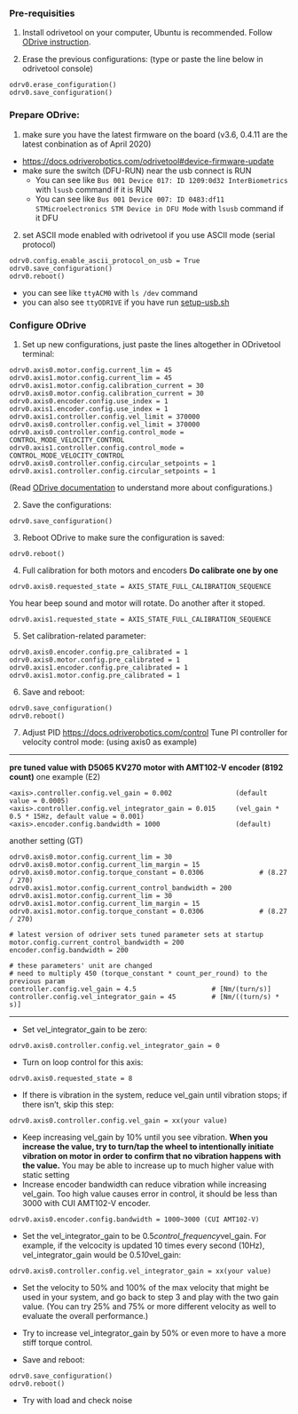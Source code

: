 ### Pre-requisities

1. Install odrivetool on your computer, Ubuntu is recommended. Follow [ODrive instruction](https://docs.odriverobotics.com/#downloading-and-installing-tools).

2. Erase the previous configurations: (type or paste the line below in odrivetool console)
```
odrv0.erase_configuration()
odrv0.save_configuration()
```

### Prepare ODrive:
1. make sure you have the latest firmware on the board (v3.6, 0.4.11 are the latest conbination as of April 2020)
  - https://docs.odriverobotics.com/odrivetool#device-firmware-update
  - make sure the switch (DFU-RUN) near the usb connect is RUN
    - You can see like `Bus 001 Device 017: ID 1209:0d32 InterBiometrics` with `lsusb` command if it is RUN
    - You can see like `Bus 001 Device 007: ID 0483:df11 STMicroelectronics STM Device in DFU Mode` with `lsusb` command if it DFU
2. set ASCII mode enabled with odrivetool if you use ASCII mode (serial protocol)
  ```
  odrv0.config.enable_ascii_protocol_on_usb = True
  odrv0.save_configuration()
  odrv0.reboot()
  ```
  
  - you can see like `ttyACM0` with `ls /dev` command
  - you can also see `ttyODRIVE` if you have run [setup-usb.sh](https://github.com/CMU-cabot/cabot-docker/blob/master/setup-usb.sh)
    
    
### Configure ODrive

1. Set up new configurations, just paste the lines altogether in ODrivetool terminal:
```
odrv0.axis0.motor.config.current_lim = 45
odrv0.axis1.motor.config.current_lim = 45
odrv0.axis1.motor.config.calibration_current = 30
odrv0.axis0.motor.config.calibration_current = 30
odrv0.axis0.encoder.config.use_index = 1
odrv0.axis1.encoder.config.use_index = 1
odrv0.axis1.controller.config.vel_limit = 370000
odrv0.axis0.controller.config.vel_limit = 370000
odrv0.axis0.controller.config.control_mode = CONTROL_MODE_VELOCITY_CONTROL
odrv0.axis1.controller.config.control_mode = CONTROL_MODE_VELOCITY_CONTROL
odrv0.axis0.controller.config.circular_setpoints = 1
odrv0.axis1.controller.config.circular_setpoints = 1
```
(Read [ODrive documentation](https://docs.odriverobotics.com/) to understand more about configurations.)

2. Save the configurations:
```
odrv0.save_configuration()
```

3. Reboot ODrive to make sure the configuration is saved:
```
odrv0.reboot()
```

4. Full calibration for both motors and encoders
**Do calibrate one by one**
```
odrv0.axis0.requested_state = AXIS_STATE_FULL_CALIBRATION_SEQUENCE
```
You hear beep sound and motor will rotate. Do another after it stoped.
```
odrv0.axis1.requested_state = AXIS_STATE_FULL_CALIBRATION_SEQUENCE
```

5. Set calibration-related parameter:
```
odrv0.axis0.encoder.config.pre_calibrated = 1
odrv0.axis0.motor.config.pre_calibrated = 1
odrv0.axis1.encoder.config.pre_calibrated = 1
odrv0.axis1.motor.config.pre_calibrated = 1
``` 

6. Save and reboot:
```
odrv0.save_configuration()
odrv0.reboot()
```

7. Adjust PID
https://docs.odriverobotics.com/control
Tune PI controller for velocity control mode: (using axis0 as example)

---
**pre tuned value with D5065 KV270 motor with AMT102-V encoder (8192 count)**
one example (E2)
```
<axis>.controller.config.vel_gain = 0.002                (default value = 0.0005)
<axis>.controller.config.vel_integrator_gain = 0.015     (vel_gain * 0.5 * 15Hz, default value = 0.001)
<axis>.encoder.config.bandwidth = 1000                   (default)
```
another setting (GT)
```
odrv0.axis0.motor.config.current_lim = 30
odrv0.axis0.motor.config.current_lim_margin = 15
odrv0.axis0.motor.config.torque_constant = 0.0306              # (8.27 / 270)
odrv0.axis1.motor.config.current_control_bandwidth = 200
odrv0.axis1.motor.config.current_lim = 30
odrv0.axis1.motor.config.current_lim_margin = 15
odrv0.axis1.motor.config.torque_constant = 0.0306              # (8.27 / 270)

# latest version of odriver sets tuned parameter sets at startup
motor.config.current_control_bandwidth = 200
encoder.config.bandwidth = 200

# these parameters' unit are changed
# need to multiply 450 (torque_constant * count_per_round) to the previous param
controller.config.vel_gain = 4.5                   # [Nm/(turn/s)]
controller.config.vel_integrator_gain = 45         # [Nm/((turn/s) * s)]
```
---

  - Set vel_integrator_gain to be zero:
```
odrv0.axis0.controller.config.vel_integrator_gain = 0
```

  - Turn on loop control for this axis:
```
odrv0.axis0.requested_state = 8
```
  - If there is vibration in the system, reduce vel_gain until vibration stops; if there isn’t, skip this step:
```
odrv0.axis0.controller.config.vel_gain = xx(your value)
```
  - Keep increasing vel_gain by 10% until you see vibration. **When you increase the value, try to turn/tap the wheel to intentionally initiate vibration on motor in order to confirm that no vibration happens with the value.** You may be able to increase up to much higher value with static setting
  - Increase encoder bandwidth can reduce vibration while increasing vel_gain. Too high value causes error in control, it should be less than 3000 with CUI AMT102-V encoder.
```
odrv0.axis0.encoder.config.bandwidth = 1000~3000 (CUI AMT102-V)
```  
  - Set the vel_integrator_gain to be 0.5*control_frequency*vel_gain. For example, if the velcocity is updated 10 times every second (10Hz), vel_integrator_gain would be 0.5*10*vel_gain:
```
odrv0.axis0.controller.config.vel_integrator_gain = xx(your value)
```

  - Set the velocity to 50% and 100% of the max velocity that might be used in your system, and go back to step 3 and play with the two gain value. (You can try 25% and 75% or more different velocity as well to evaluate the overall performance.)

  - Try to increase vel_integrator_gain by 50% or even more to have a more stiff torque control.

  - Save and reboot:
```
odrv0.save_configuration()
odrv0.reboot()
```
  - Try with load and check noise
